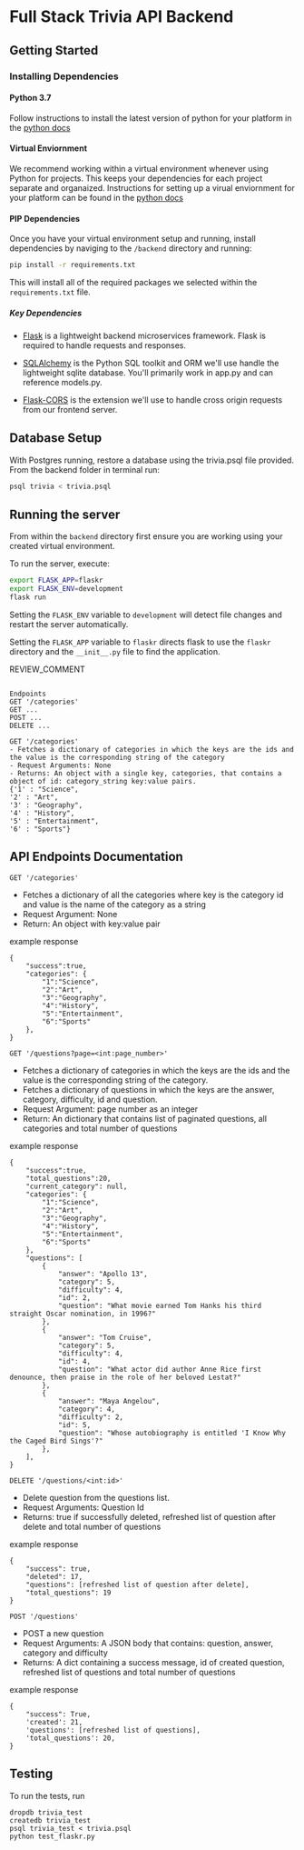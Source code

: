 # Full Stack Trivia API Backend

## Getting Started

### Installing Dependencies

#### Python 3.7

Follow instructions to install the latest version of python for your platform in the [python docs](https://docs.python.org/3/using/unix.html#getting-and-installing-the-latest-version-of-python)

#### Virtual Enviornment

We recommend working within a virtual environment whenever using Python for projects. This keeps your dependencies for each project separate and organaized. Instructions for setting up a virual enviornment for your platform can be found in the [python docs](https://packaging.python.org/guides/installing-using-pip-and-virtual-environments/)

#### PIP Dependencies

Once you have your virtual environment setup and running, install dependencies by naviging to the `/backend` directory and running:

```bash
pip install -r requirements.txt
```

This will install all of the required packages we selected within the `requirements.txt` file.

##### Key Dependencies

- [Flask](http://flask.pocoo.org/)  is a lightweight backend microservices framework. Flask is required to handle requests and responses.

- [SQLAlchemy](https://www.sqlalchemy.org/) is the Python SQL toolkit and ORM we'll use handle the lightweight sqlite database. You'll primarily work in app.py and can reference models.py. 

- [Flask-CORS](https://flask-cors.readthedocs.io/en/latest/#) is the extension we'll use to handle cross origin requests from our frontend server. 

## Database Setup
With Postgres running, restore a database using the trivia.psql file provided. From the backend folder in terminal run:
```bash
psql trivia < trivia.psql
```

## Running the server

From within the `backend` directory first ensure you are working using your created virtual environment.

To run the server, execute:

```bash
export FLASK_APP=flaskr
export FLASK_ENV=development
flask run
```

Setting the `FLASK_ENV` variable to `development` will detect file changes and restart the server automatically.

Setting the `FLASK_APP` variable to `flaskr` directs flask to use the `flaskr` directory and the `__init__.py` file to find the application. 


REVIEW_COMMENT
```

Endpoints
GET '/categories'
GET ...
POST ...
DELETE ...

GET '/categories'
- Fetches a dictionary of categories in which the keys are the ids and the value is the corresponding string of the category
- Request Arguments: None
- Returns: An object with a single key, categories, that contains a object of id: category_string key:value pairs. 
{'1' : "Science",
'2' : "Art",
'3' : "Geography",
'4' : "History",
'5' : "Entertainment",
'6' : "Sports"}

```
## API Endpoints Documentation

`GET '/categories'`

- Fetches a dictionary of all the categories where key is the category id and value is the name of the category as a string
- Request Argument: None
- Return: An object with key:value pair

example response
```
{
    "success":true,
    "categories": {
        "1":"Science",
        "2":"Art",
        "3":"Geography",
        "4":"History",
        "5":"Entertainment",
        "6":"Sports"
    },
}
```

`GET '/questions?page=<int:page_number>'`

- Fetches a dictionary of categories in which the keys are the ids and the value is the corresponding string of the category.
- Fetches a dictionary of questions in which the keys are the answer, category, difficulty, id and question.
- Request Argument: page number as an integer
- Return: An dictionary that contains list of paginated questions, all categories and total number of questions

example response
```
{
    "success":true,
    "total_questions":20,
    "current_category": null,
    "categories": {
        "1":"Science",
        "2":"Art",
        "3":"Geography",
        "4":"History",
        "5":"Entertainment",
        "6":"Sports"
    },
    "questions": [
        {
            "answer": "Apollo 13",
            "category": 5,
            "difficulty": 4,
            "id": 2,
            "question": "What movie earned Tom Hanks his third straight Oscar nomination, in 1996?"
        },
        {
            "answer": "Tom Cruise",
            "category": 5,
            "difficulty": 4,
            "id": 4,
            "question": "What actor did author Anne Rice first denounce, then praise in the role of her beloved Lestat?"
        },
        {
            "answer": "Maya Angelou",
            "category": 4,
            "difficulty": 2,
            "id": 5,
            "question": "Whose autobiography is entitled 'I Know Why the Caged Bird Sings'?"
        },
    ],
}
```

`DELETE '/questions/<int:id>'`
- Delete question from the questions list.
- Request Arguments: Question Id
- Returns: true if successfully deleted, refreshed list of question after delete and total number of questions

example response
```
{
    "success": true,
    "deleted": 17,
    "questions": [refreshed list of question after delete],
    "total_questions": 19
}
```

`POST '/questions'`
- POST a new question
- Request Arguments: A JSON body that contains: question, answer, category and difficulty
- Returns: A dict containing a success message, id of created question, refreshed list of questions and total number of questions

example response
```
{
    "success": True,
    'created': 21,
    'questions': [refreshed list of questions],
    'total_questions': 20,
}
```

## Testing
To run the tests, run
```
dropdb trivia_test
createdb trivia_test
psql trivia_test < trivia.psql
python test_flaskr.py
```